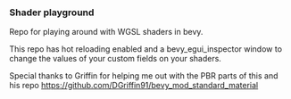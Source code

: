 ### Shader playground

Repo for playing around with WGSL shaders in bevy.

This repo has hot reloading enabled and a bevy_egui_inspector window to change the values of your custom fields on your shaders.

Special thanks to Griffin for helping me out with the PBR parts of this and his repo
https://github.com/DGriffin91/bevy_mod_standard_material
